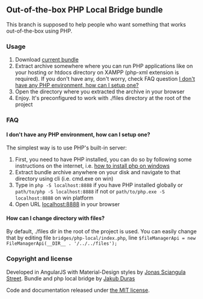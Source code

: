## Out-of-the-box PHP Local Bridge bundle

This branch is supposed to help people who want something that works out-of-the-box using PHP.

### Usage

1. Download [current bundle](https://github.com/durasj/angular-filemanager/raw/bundle-php-local/bundle/master-2017-06-03.zip)
2. Extract archive somewhere where you can run PHP applications like on your hosting or htdocs directory on XAMPP (php-xml extension is required). If you don't have any, don't worry, check FAQ question [I don't have any PHP environment, how can I setup one?](https://github.com/durasj/angular-filemanager/tree/bundle-php-local#i-dont-have-any-php-environment-how-can-i-setup-one)
3. Open the directory where you extracted the archive in your browser
4. Enjoy. It's preconfigured to work with ./files directory at the root of the project

### FAQ

#### I don't have any PHP environment, how can I setup one?
The simplest way is to use PHP's built-in server:
1. First, you need to have PHP installed, you can do so by following some instructions on the internet, i.e. [how to install php on windows](https://www.google.sk/search?q=how+to+install+php+on+windows)
2. Extract bundle archive anywhere on your disk and navigate to that directory using cli (i.e. cmd.exe on win)
3. Type in `php -S localhost:8888` if you have PHP installed globally or `path/to/php -S localhost:8888` if not or `path/to/php.exe -S localhost:8888` on win platform
4. Open URL [localhost:8888](http://localhost:8888) in your browser

#### How can I change directory with files?
By default, ./files dir in the root of the project is used. You can easily change that by editing file `bridges/php-local/index.php`, line `$fileManagerApi = new FileManagerApi(__DIR__ . '/../../files');`

### Copyright and license
Developed in AngularJS with Material-Design styles by [Jonas Sciangula Street](https://github.com/joni2back).
Bundle and php local bridge by [Jakub Duras](https://github.com/jduras)

Code and documentation released under [the MIT license](https://github.com/joni2back/angular-filemanager/blob/master/LICENSE).

